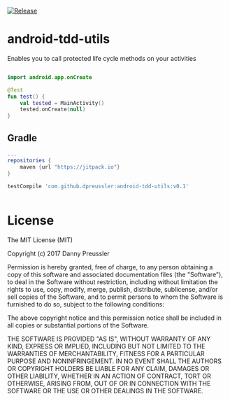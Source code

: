 [![Release](https://jitpack.io/v/dpreussler/android-tdd-utils.svg)](https://jitpack.io/#dpreussler/android-tdd-utils)

# android-tdd-utils


Enables you to call protected life cycle methods on your activities


```kotlin

import android.app.onCreate

@Test
fun test() {
    val tested = MainActivity()
    tested.onCreate(null)
}

```

Gradle
------

```groovy
...
repositories {
    maven {url "https://jitpack.io"}
}

testCompile 'com.github.dpreussler:android-tdd-utils:v0.1'
 
```



License
=======

The MIT License (MIT)

Copyright (c) 2017 Danny Preussler

Permission is hereby granted, free of charge, to any person obtaining a copy
of this software and associated documentation files (the "Software"), to deal
in the Software without restriction, including without limitation the rights
to use, copy, modify, merge, publish, distribute, sublicense, and/or sell
copies of the Software, and to permit persons to whom the Software is
furnished to do so, subject to the following conditions:

The above copyright notice and this permission notice shall be included in all
copies or substantial portions of the Software.

THE SOFTWARE IS PROVIDED "AS IS", WITHOUT WARRANTY OF ANY KIND, EXPRESS OR
IMPLIED, INCLUDING BUT NOT LIMITED TO THE WARRANTIES OF MERCHANTABILITY,
FITNESS FOR A PARTICULAR PURPOSE AND NONINFRINGEMENT. IN NO EVENT SHALL THE
AUTHORS OR COPYRIGHT HOLDERS BE LIABLE FOR ANY CLAIM, DAMAGES OR OTHER
LIABILITY, WHETHER IN AN ACTION OF CONTRACT, TORT OR OTHERWISE, ARISING FROM,
OUT OF OR IN CONNECTION WITH THE SOFTWARE OR THE USE OR OTHER DEALINGS IN THE
SOFTWARE.
